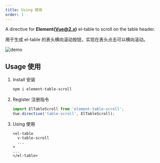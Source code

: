 ```yaml
---
title: Using 使用
order: 1
---
```


A directive for **Element(Vue@2.x)** el-table to scroll on the table header.

用于生成 el-table 的表头横向滚动按钮，实现在表头点击可以横向滚动。

![demo](../scroll-demo.gif)

## Usage 使用

1. Install 安装

    ```sh
    npm i element-table-scroll
    ```

2. Register 注册指令

    ```js
    import ElTableScroll from 'element-table-scroll';
    Vue.directive('table-scroll', ElTableScroll);
    ```

3. Using 使用

    ```vue
    <el-table
      v-table-scroll
      ...
    >
    ...
    </el-table>
    ```
